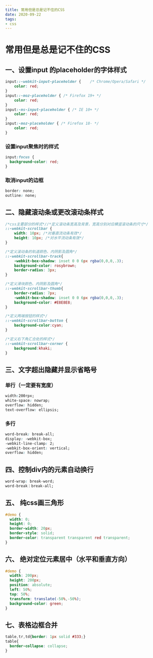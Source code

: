 ```yaml
---
title: 常用但是总是记不住的CSS
date: 2020-09-22
tags:
- css
---
```


# 常用但是总是记不住的CSS

## 一、设置input 的placeholder的字体样式

```css
input::-webkit-input-placeholder {    /* Chrome/Opera/Safari */
    color: red;
}
input::-moz-placeholder { /* Firefox 19+ */  
    color: red;
}
input:-ms-input-placeholder { /* IE 10+ */
    color: red;
}
input:-moz-placeholder { /* Firefox 18- */
    color: red;
}
```

### 设置input聚焦时的样式

```css
input:focus {   
  background-color: red;
}
```

### 取消input的边框 

```css
border: none;
outline: none;
```

## 二、隐藏滚动条或更改滚动条样式  

```css
/*css主要部分的样式*//*定义滚动条宽高及背景，宽高分别对应横竖滚动条的尺寸*/
::-webkit-scrollbar {
    width: 10px; /*对垂直流动条有效*/
    height: 10px; /*对水平流动条有效*/
}

/*定义滚动条的轨道颜色、内阴影及圆角*/
::-webkit-scrollbar-track{
    -webkit-box-shadow: inset 0 0 6px rgba(0,0,0,.3);
    background-color: rosybrown;
    border-radius: 3px;
}

/*定义滑块颜色、内阴影及圆角*/
::-webkit-scrollbar-thumb{ 
    border-radius: 7px;
    -webkit-box-shadow: inset 0 0 6px rgba(0,0,0,.3);
    background-color: #E8E8E8;
}

/*定义两端按钮的样式*/
::-webkit-scrollbar-button {
    background-color:cyan;
}

/*定义右下角汇合处的样式*/
::-webkit-scrollbar-corner {
    background:khaki;
}
```

## 三、文字超出隐藏并显示省略号

### 单行（一定要有宽度）

```css
width:200rpx;
white-space: nowrap;
overflow: hidden;
text-overflow: ellipsis;
```

### 多行

```css
word-break: break-all;
display: -webkit-box;
-webkit-line-clamp: 2;
-webkit-box-orient: vertical;
overflow: hidden;
```

## 四、控制div内的元素自动换行

```css
word-wrap: break-word;
word-break：break-all;
```

## 五、 纯css画三角形

```css
#demo {
  width: 0;
  height: 0;
  border-width: 20px;
  border-style: solid;
  border-color: transparent transparent red transparent;
}
```

## 六、 绝对定位元素居中（水平和垂直方向）

```css
#demo {
  width: 200px;
  height: 200px;
  position: absolute;
  left: 50%;
  top: 50%;
  transform: translate(-50%,-50%);
  background-color: green;
}
```

## 七、表格边框合并

```css
table,tr,td{border: 1px solid #333;}
table{
  border-collapse: collapse;
}
```